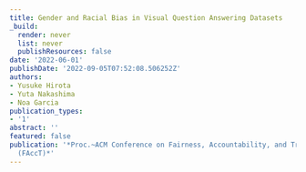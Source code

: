```yaml
---
title: Gender and Racial Bias in Visual Question Answering Datasets
_build:
  render: never
  list: never
  publishResources: false
date: '2022-06-01'
publishDate: '2022-09-05T07:52:08.506252Z'
authors:
- Yusuke Hirota
- Yuta Nakashima
- Noa Garcia
publication_types:
- '1'
abstract: ''
featured: false
publication: '*Proc.~ACM Conference on Fairness, Accountability, and Transparency
  (FAccT)*'
---
```


